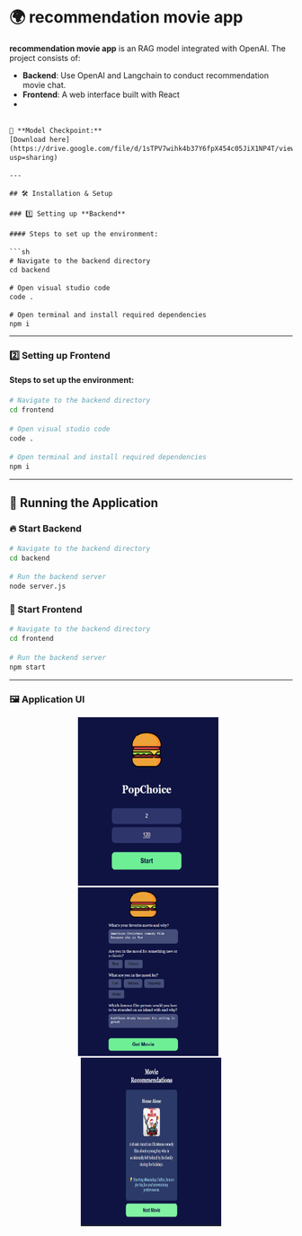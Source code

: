 # 🌍 recommendation movie app

**recommendation movie app** is an RAG model integrated with OpenAI. The project consists of:

- **Backend**: Use OpenAI and Langchain to conduct recommendation movie chat.
- **Frontend**: A web interface built with React
- 
```

🔗 **Model Checkpoint:**  
[Download here](https://drive.google.com/file/d/1sTPV7wihk4b37Y6fpX454c05JiX1NP4T/view?usp=sharing)

---

## 🛠 Installation & Setup

### 1️⃣ Setting up **Backend**

#### Steps to set up the environment:

```sh
# Navigate to the backend directory
cd backend

# Open visual studio code
code .

# Open terminal and install required dependencies
npm i
```

---

### 2️⃣ Setting up **Frontend**

#### Steps to set up the environment:

```sh
# Navigate to the backend directory
cd frontend

# Open visual studio code
code .

# Open terminal and install required dependencies
npm i
```

---

## 🚀 Running the Application

### 🔥 Start Backend
```sh
# Navigate to the backend directory
cd backend

# Run the backend server
node server.js 
```

### 🎨 Start Frontend
```sh
# Navigate to the backend directory
cd frontend

# Run the backend server
npm start  
```

---

### 🖼️ Application UI
<p align="center">
  <img src="images/start.jpg" width="250" height="300" style="margin-right: 10px;" />
  <img src="images/question.jpg" width="250" height="300" style="margin-right: 10px;" />
  <img src="images/movies.jpg" width="250" height="300" />
</p>
